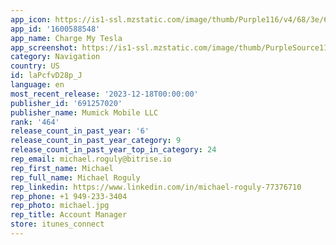 ```yaml
---
app_icon: https://is1-ssl.mzstatic.com/image/thumb/Purple116/v4/68/3e/60/683e60b6-c9fd-851e-4d6c-d16e075d9a22/AppIcon-2-0-0-1x_U007emarketing-0-7-0-85-220.png/1024x1024bb.png
app_id: '1600588548'
app_name: Charge My Tesla
app_screenshot: https://is1-ssl.mzstatic.com/image/thumb/PurpleSource116/v4/8e/b5/ce/8eb5ce27-1b3c-8e02-d169-30efaf53de99/a91ffa65-8caf-4787-83e9-664da0f3e8ad_appIndex_U003d1_U002c_name_U003dsee_superchargers_U002cmap_only_U003dmap_only3.jpg/1242x2688bb.png
category: Navigation
country: US
id: laPcfvD28p_J
language: en
most_recent_release: '2023-12-18T00:00:00'
publisher_id: '691257020'
publisher_name: Mumick Mobile LLC
rank: '464'
release_count_in_past_year: '6'
release_count_in_past_year_category: 9
release_count_in_past_year_top_in_category: 24
rep_email: michael.roguly@bitrise.io
rep_first_name: Michael
rep_full_name: Michael Roguly
rep_linkedin: https://www.linkedin.com/in/michael-roguly-77376710
rep_phone: +1 949-233-3404
rep_photo: michael.jpg
rep_title: Account Manager
store: itunes_connect
---
```

